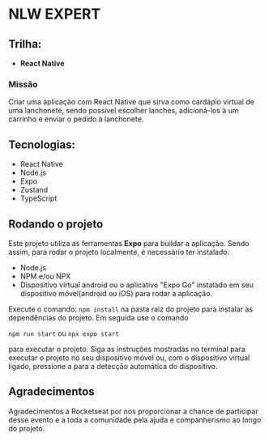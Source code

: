 # NLW EXPERT

## Trilha:
 - **React Native**

 ### Missão
 Criar uma aplicação com React Native que sirva como cardápio virtual de uma lanchonete, sendo possível escolher lanches, adicioná-los à um carrinho e enviar o pedido à lanchonete.

## Tecnologias:
 - React Native
 - Node.js
 - Expo
 - Zustand
 - TypeScript

## Rodando o projeto

Este projeto utiliza as ferramentas **Expo** para buildar a aplicação. Sendo assim, para rodar o projeto localmente, é necessário ter instalado:
- Node.js
- NPM e/ou NPX
- Dispositivo virtual android ou o aplicativo "Expo Go" instalado em seu dispositivo móvel(android ou iOS) para rodar a aplicação.

Execute o comando: `npm install` na pasta raiz do projeto para instalar as dependências do projeto. Em seguida use o comando

`npm run start` ou `npx expo start`

para executar o projeto.
Siga as instruções mostradas no terminal para executar o projeto no seu dispositivo móvel ou, com o dispositivo virtual ligado, pressione a para a detecção automática do dispositivo.
 
## Agradecimentos
Agradecimentos a Rocketseat por nos proporcionar a chance de participar desse evento e a toda a comunidade pela ajuda e companherismo ao longo do projeto.